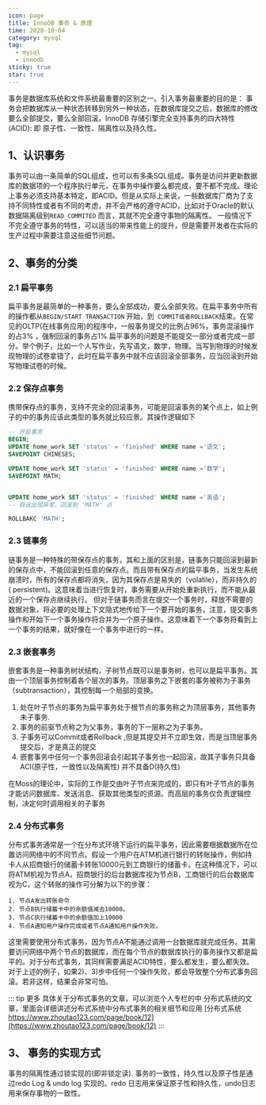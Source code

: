 ```yaml
---
icon: page
title: InnoDB 事务 & 原理
time: 2020-10-04
category: mysql
tag:
  - mysql
  - innodb
sticky: true
star: true
---
```


事务是数据库系统和文件系统最重要的区别之一。引入事务最重要的目的是： 事务会把数据库从一种状态转移到另外一种状态，在数据库提交之后，数据库的修改要么全部提交，要么全部回滚。InnoDB 存储引擎完全支持事务的四大特性(ACID): 即 原子性、一致性、隔离性以及持久性。


## 1、认识事务
事务可以由一条简单的SQL组成，也可以有多条SQL组成。事务是访问并更新数据库的数据项的一个程序执行单元，在事务中操作要么都完成，要不都不完成。理论上事务必须支持基本特定，即ACID。但是从实际上来说，一些数据库厂商为了支持不同特性或者有不同的考虑，并不会严格的遵守ACID，比如对于Oracle的默认数据隔离级别`READ_COMMITED` 而言，其就不完全遵守事物的隔离性。 一般情况下不完全遵守事务的特性，可以适当的带来性能上的提升，但是需要开发者在实际的生产过程中需要注意这些细节问题。


## 2、事务的分类

### 2.1 扁平事务
扁平事务是最简单的一种事务，要么全部成功，要么全部失败。在扁平事务中所有的操作都从`BEGIN/START TRANSACTION` 开始，到` COMMIT或者ROLLBACK`结束。在常见的OLTP(在线事务应用)的程序中，一般事务提交的比例占96%，事务混滚操作的占3% ，强制回滚的事务占1%
扁平事务的问题是不能提交一部分或者完成一部分。举个例子，比如一个人写作业，先写语文，数学，物理。当写到物理的时候发现物理的试卷拿错了，此时在扁平事务中就不应该回滚全部事务，应当回滚到开始写物理试卷的时候。


### 2.2 保存点事务

携带保存点的事务，支持不完全的回滚事务，可能是回滚事务的某个点上，如上例子的中的事务应该此类型的事务就比较应景。其操作逻辑如下

```sql
-- 开启事务
BEGIN;
UPDATE home_work SET 'status' = 'finished' WHERE name ='语文';
SAVEPOINT CHINESES;

UPDATE home_work SET 'status' = 'finished' WHERE name ='数学';
SAVEPOINT MATH;


UPDATE home_work SET 'status' = 'finished' WHERE name ='英语';
-- 假设出现异常，回滚到 'MATH' 点

ROLLBAKC 'MATH';
```



### 2.3 链事务
链事务是一种特殊的带保存点的事务，其和上面的区别是，链事务只能回滚到最新的保存点中，不能回滚到任意的保存点。而且带有保存点的扁平事务，当发生系统崩溃时，所有的保存点都将消失，因为其保存点是易失的（volatile），而非持久的( persistent)。这意味着当进行恢复时，事务需要从开始处重新执行，而不能从最近的一个保存点继续执行。
但对于链事务而言在提交一个事务时，释放不需要的数据对象，将必要的处理上下文隐式地传给下一个要开始的事务，注意，提交事务操作和开始下一个事务操作将合并为一个原子操作。这意味着下一个事务将看到上一个事务的结果，就好像在一个事务中进行的一样。

<!-- ![链事务示意图](../images/mysql/link_transaction.png) -->


### 2.3 嵌套事务
嵌套事务是一种事务树状结构，子树节点既可以是事务树，也可以是扁平事务。其由一个顶层事务控制着各个层次的事务。顶层事务之下嵌套的事务被称为子事务（subtransaction），其控制每一个局部的变换。
<!-- ![嵌套事务示意图](../images/mysql/sub_transaction.png) -->

1. 处在叶子节点的事务为扁平事务处于根节点的事务称之为顶层事务，其他事务未子事务.
1. 事务的前驱节点称之为父事务，事务的下一层称之为子事务。
1. 子事务可以Commit或者Rollback ,但是其提交并不立即生效，而是当顶层事务提交后，才是真正的提交
1. 嵌套事务中任何一个事务回滚会引起其子事务也一起回滚，故其子事务只具备ACI(原子性，一致性以及隔离性) 并不具备D(持久性)


在Moss的理论中，实际的工作是交由叶子节点来完成的，即只有叶子节点的事务才能访问数据库、发送消息、获取其他类型的资源。而高层的事务仅负责逻辑控制，决定何时调用相关的子事务


### 2.4 分布式事务

分布式事务通常是一个在分布式环境下运行的扁平事务，因此需要根据数据所在位置访问网络中的不同节点。假设一个用户在ATM机进行银行的转账操作，例如持卡人从招商银行的储蓄卡转账10000元到工商银行的储蓄卡。在这种情况下，可以将ATM机视为节点A，招商银行的后台数据库视为节点B，工商银行的后台数据库视为C，这个转账的操作可分解为以下的步骤：
```
1. 节点A发出转账命令
2. 节点B执行储蓄卡中的余额值减去10000。
3. 节点C执行储蓄卡中的余额值加上10000
4. 节点A通知用户操作完成或者节点A通知用户操作失败。
```

这里需要使用分布式事务，因为节点A不能通过调用一台数据库就完成任务。其需要访问网络中两个节点的数据库，而在每个节点的数据库执行的事务操作又都是扁平的。对于分布式事务，其同样需要满足ACID特性，要么都发生，要么都失效。对于上述的例子，如果2)、3)步中任何一个操作失败，都会导致整个分布式事务回滚。若非这样，结果会非常可怕。

::: tip 更多
具体关于分布式事务的文章，可以浏览个人专栏的中 分布式系统的文章，里面会详细讲述分布式系统中分布式事务的相关细节和应用 [分布式系统  https://www.zhoutao123.com/page/book/12](https://www.zhoutao123.com/page/book/12)
:::



## 3、 事务的实现方式
事务的隔离性通过锁实现的(即非锁定读). 事务的一致性，持久性以及原子性是通过redo Log & undo log 实现的。redo 日志用来保证原子性和持久性，undo日志用来保存事物的一致性。




